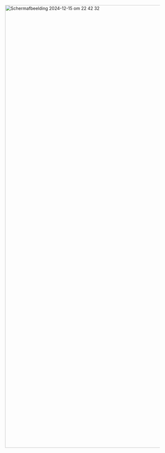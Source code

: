 <img width="1437" alt="Scherm­afbeelding 2024-12-15 om 22 42 32" src="https://github.com/user-attachments/assets/c569b02e-caff-455b-8845-0d67eb8508d0" />
